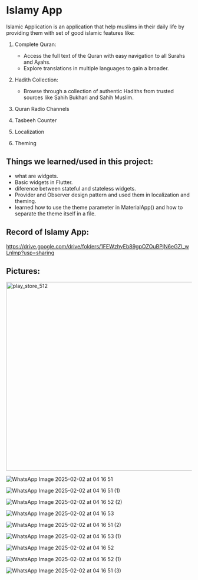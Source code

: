 # Islamy App
Islamic Application is an application that help muslims in their daily life by providing them with set of good islamic features like:

1. Complete Quran:
   - Access the full text of the Quran with easy navigation to all Surahs and Ayahs.
   - Explore translations in multiple languages to gain a broader.

2. Hadith Collection:
   - Browse through a collection of authentic Hadiths from trusted sources like Sahih Bukhari and Sahih Muslim.

3. Quran Radio Channels
   
4. Tasbeeh Counter

5. Localization
 
6. Theming

## Things we learned/used in this project:
- what are widgets.
- Basic widgets in Flutter.
- diference between stateful and stateless widgets.
- Provider and Observer design pattern and used them in localization and theming.
- learned how to use the theme parameter in MaterialApp() and how to separate the theme itself in a file.

## Record of Islamy App:
https://drive.google.com/drive/folders/1FEWzhyEb89gpOZOuBPjN6eGZI_wLnlmp?usp=sharing

## Pictures:
<img width="512" height="512" alt="play_store_512" src="https://github.com/user-attachments/assets/2e9dd0be-317c-4c2f-bda9-ac99a2ffa6a5" />

![WhatsApp Image 2025-02-02 at 04 16 51](https://github.com/user-attachments/assets/601929a4-3505-4b4f-ae56-41ed13cf6efe)

![WhatsApp Image 2025-02-02 at 04 16 51 (1)](https://github.com/user-attachments/assets/8fc74542-4025-449b-b73b-c28394e764bf)

![WhatsApp Image 2025-02-02 at 04 16 52 (2)](https://github.com/user-attachments/assets/522a9a6c-b8c6-47e1-86ae-a643fefbfb09)

![WhatsApp Image 2025-02-02 at 04 16 53](https://github.com/user-attachments/assets/56ddd2ad-76e5-4d5b-85f4-5f121b265f8c)

![WhatsApp Image 2025-02-02 at 04 16 51 (2)](https://github.com/user-attachments/assets/63bcce89-a01d-40ed-bbc5-b3f63b618edf)

![WhatsApp Image 2025-02-02 at 04 16 53 (1)](https://github.com/user-attachments/assets/5fc57de7-1113-4c64-bb44-c6534b543940)

![WhatsApp Image 2025-02-02 at 04 16 52](https://github.com/user-attachments/assets/199c137f-e6c6-4a40-82f3-91f2314176e2)

![WhatsApp Image 2025-02-02 at 04 16 52 (1)](https://github.com/user-attachments/assets/7492a8d3-e1b9-4947-a3b7-2b6e47602c29)

![WhatsApp Image 2025-02-02 at 04 16 51 (3)](https://github.com/user-attachments/assets/f985b621-4798-49ce-935d-b2586d518e95)

